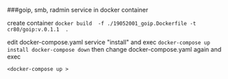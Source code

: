 ###goip, smb, radmin service in docker container


create container
`
docker build  -f ./19052001_goip.Dockerfile -t cr80/goip:v.0.1.1  .
`

edit docker-compose.yaml 
service "install" and exec
`
docker-compose up install
docker-compose down
`
then change docker-compose.yaml again and exec

`<docker-compose up >` 


